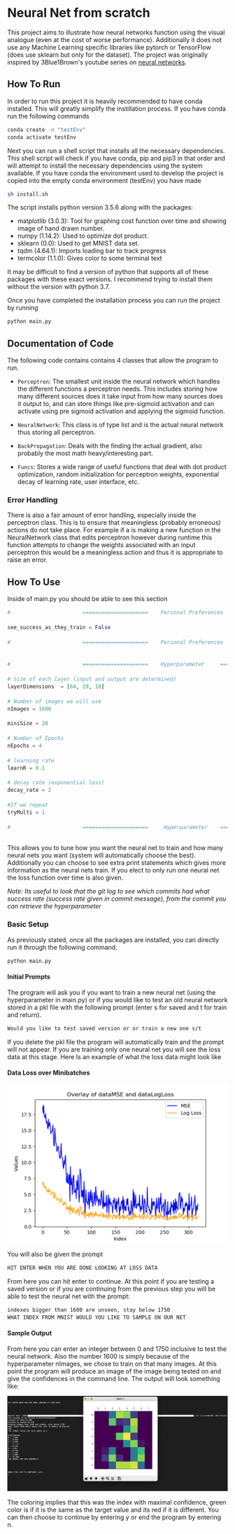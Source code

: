 # Neural Net from scratch

This project aims to illustrate how neural networks function using the visual analogue (even at the cost of worse performance). Additionally it does not use any Machine Learning specific libraries like pytorch or TensorFlow (does use sklearn but only for the dataset). The project was originally inspired by 3Blue1Brown's youtube series on [neural networks](https://www.youtube.com/watch?v=aircAruvnKk&list=PLZHQObOWTQDNU6R1_67000Dx_ZCJB-3pi&ab_channel=3Blue1Brown).
 

## How To Run

In order to run this project it is heavily recommended to have conda installed. This will greatly simplify the instillation process. If you have conda run the following commands 

```sh
conda create -n "testEnv"
conda activate testEnv
```

Next you can run a shell script that installs all the necessary dependencies. This shell script will check if you have conda, pip and pip3 in that order and will attempt to install the necessary dependencies using the system available. If you have conda the environment used to develop the project is copied into the empty conda environment (testEnv) you have made

```sh
sh install.sh
```

The script installs python version 3.5.6 along with the packages:

* matplotlib (3.0.3): Tool for graphing cost function over time and showing image of hand drawn number.
* numpy (1.14.2): Used to optimize dot product.
* sklearn (0.0): Used to get MNIST data set.
* tqdm (4.64.1): Imports loading bar to track progress
* termcolor (1.1.0): Gives color to some terminal text

It may be difficult to find a version of python that supports all of these packages with these exact versions. I recommend trying to install them without the version with python 3.7. 

Once you have completed the installation process you can run the project by running

```sh
python main.py
```

## Documentation of Code

The following code contains contains 4 classes that allow the program to run.

* `Perceptron`: The smallest unit inside the neural network which handles the different functions a perceptron needs. This includes storing how many different sources does it take input from how many sources does it output to, and can store things like pre-sigmoid activation and can activate using pre sigmoid activation and applying the sigmoid function. 

* `NeuralNetwork`: This class is of type list and is the actual neural network thus storing all perceptron.

* `BackPropagation`: Deals with the finding the actual gradient, also  probably the most math heavy/interesting part.

* `Funcs`: Stores a wide range of useful functions that deal with dot product optimization, random initialization for perceptron weights, exponential decay of learning rate, user interface, etc.

### Error Handling

There is also a fair amount of error handling, especially inside the perceptron class. This is to ensure that meaningless (probably erroneous) actions do not take place. For example if a is making a new function in the NeuralNetwork class that edits perceptron however during runtime this function attempts to change the weights associated with an input perceptron this would be a meaningless action and thus it is appropriate to raise an error. 

## How To Use

Inside of main.py you should be able to see this section

```python
#                       =====================    Personal Preferences     =====================

see_success_as_they_train = False

#                       =====================    Personal Preferences     =====================


#                       =====================    Hyperparameter     =====================

# Size of each layer (input and output are determined)
layerDimensions  = [64, 29, 10]

# Number of images we will use
nImages = 1600

miniSize = 20

# Number of Epochs
nEpochs = 4

# learning rate
learnR = 0.1

# decay rate (exponential loss)
decay_rate = 2

#If we repeat
tryMulti = 1

#                       =====================     Hyperparameter    =====================
            

```

This allows you to tune how you want the neural net to train and how many neural nets you want (system will automatically choose the best). Additionally you can choose to see extra print statements which gives more information as the neural nets train. If you elect to only run one neural net the loss function over time is also given.

*Note: Its useful to look that the git log to see which commits had what success rate (success rate given in commit message), from the commit you can retrieve the hyperparameter*


### Basic Setup

As previously stated, once all the packages are installed, you can directly run it through the following command.

```sh
python main.py
```

#### Initial Prompts

The program will ask you if you want to train a new neural net (using the hyperparameter in main.py) or if you would like to test an old neural network stored in a pkl file with the following prompt (enter s for saved and t for train and return).

```sh
Would you like to test saved version or or train a new one s/t
```

If you delete the pkl file the program will automatically train and the prompt will not appear. If you are training only one neural net you will see the loss data at this stage. Here Is an example of what the loss data might look like

#### Data Loss over Minibatches

![Local Image](images/LossData.png)

You will also be given the prompt 

```sh
HIT ENTER WHEN YOU ARE DONE LOOKING AT LOSS DATA 
```

From here you can hit enter to continue. At this point if you are testing a saved version or if you are continuing from the previous step you will be able to test the neural net with the prompt:

```sh
indexes bigger than 1600 are unseen, stay below 1750
WHAT INDEX FROM MNIST WOULD YOU LIKE TO SAMPLE ON OUR NET
```

#### Sample Output

From here you can enter an integer between 0 and 1750 inclusive to test the neural network. Also the number 1600 is simply because of the hyperparameter nImages, we chose to train on that many images. At this point the program will produce an image of the image being tested on and give the confidences in the command line. The output will look something like:

![Local Image](images/SampleOutPut.png)

The coloring implies that this was the index with maximal confidence, green color is if it is the same as the target value and its red if it is different. You can then choose to continue by entering y or end the program by entering n.

